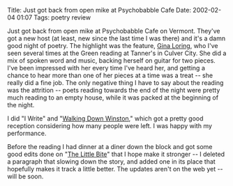 Title: Just got back from open mike at Psychobabble Cafe
Date: 2002-02-04 01:07
Tags: poetry review

Just got back from open mike at Psychobabble Cafe on Vermont. They've
got a new host (at least, new since the last time I was there) and it's
a damn good night of poetry. The highlight was the feature, [Gina
Loring](http://ginaloring.com/ginaloring/), who I've seen several times
at the Green reading at Tanner's in Culver City. She did a mix of spoken
word and music, backing herself on guitar for two pieces. I've been
impressed with her every time I've heard her, and getting a chance to
hear more than one of her pieces at a time was a treat -- she really did
a fine job. The only negative thing I have to say about the reading was
the attrition -- poets reading towards the end of the night were pretty
much reading to an empty house, while it was packed at the beginning of
the night.

I did "I Write" and "[Walking Down
Winston](/2001/12/20/walking-down-winston "Walking Down Winston"),"
which got a pretty good reception considering how many people were left.
I was happy with my performance.

Before the reading I had dinner at a diner down the block and got some
good edits done on "[The Little
Bite](/2002/01/15/the-little-bite "The Little Bite")"
that I hope make it stronger -- I deleted a paragraph that slowing down
the story, and added one in its place that hopefully makes it track a
little better. The updates aren't on the web yet -- will be soon.
